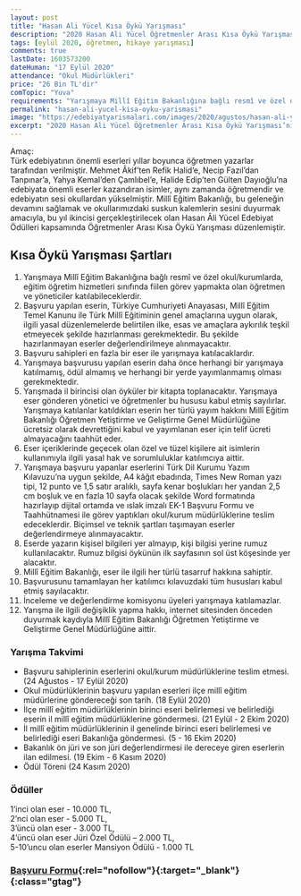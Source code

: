 ```yaml
---
layout: post
title: "Hasan Ali Yücel Kısa Öykü Yarışması"
description: "2020 Hasan Ali Yücel Öğretmenler Arası Kısa Öykü Yarışması’nın teması “Yuva” olarak belirlenmiş olup “Yuva” teması ekseninde yazılacak bütün öyküler yarışma kapsamında kabul edilecektir."
tags: [eylül 2020, öğretmen, hikaye yarışması]
comments: true
lastDate: 1603573200  
dateHuman: "17 Eylül 2020"
attendance: "Okul Müdürlükleri"
price: "26 Bin TL'dir"
comTopic: "Yuva"
requirements: "Yarışmaya Millî Eğitim Bakanlığına bağlı resmî ve özel okul/kurumlarda, eğitim öğretim hizmetleri sınıfında fiilen görev yapmakta olan öğretmen ve yöneticiler katılabileceklerdir."
permalink: "hasan-ali-yucel-kisa-oyku-yarismasi"
image: "https://edebiyatyarismalari.com/images/2020/agustos/hasan-ali-yucel-kisa-oyku-yarismasi.jpg"
excerpt: "2020 Hasan Ali Yücel Öğretmenler Arası Kısa Öykü Yarışması’nın teması “Yuva” olarak belirlenmiş olup “Yuva” teması ekseninde yazılacak bütün öyküler yarışma kapsamında kabul edilecektir."
---
```


Amaç:  
Türk edebiyatının önemli eserleri yıllar boyunca öğretmen yazarlar tarafından verilmiştir. Mehmet Âkif’ten Refik Halid’e, Necip Fazıl’dan Tanpınar’a, Yahya Kemal’den Çamlıbel’e, Halide Edip’ten Gülten Dayıoğlu’na edebiyata önemli eserler kazandıran isimler, aynı zamanda öğretmendir ve edebiyatın sesi okullardan yükselmiştir. Millî Eğitim Bakanlığı, bu geleneğin devamını sağlamak ve okullarımızdaki suskun kalemlerin sesini duyurmak amacıyla, bu yıl ikincisi gerçekleştirilecek olan Hasan Âli Yücel Edebiyat Ödülleri kapsamında Öğretmenler Arası Kısa Öykü Yarışması düzenlemiştir.  

## Kısa Öykü Yarışması Şartları
1. Yarışmaya Millî Eğitim Bakanlığına bağlı resmî ve özel okul/kurumlarda, eğitim öğretim hizmetleri sınıfında fiilen görev yapmakta olan öğretmen ve yöneticiler katılabileceklerdir.
2. Başvuru yapılan eserin, Türkiye Cumhuriyeti Anayasası, Millî Eğitim Temel Kanunu ile Türk Millî Eğitiminin genel amaçlarına uygun olarak, ilgili yasal düzenlemelerde belirtilen ilke, esas ve amaçlara aykırılık teşkil etmeyecek şekilde hazırlanması gerekmektedir. Bu şekilde hazırlanmayan eserler değerlendirilmeye alınmayacaktır.
3. Başvuru sahipleri en fazla bir eser ile yarışmaya katılacaklardır.
4. Yarışmaya başvurusu yapılan eserin daha önce herhangi bir yarışmaya katılmamış, ödül almamış ve herhangi bir yerde yayımlanmamış olması gerekmektedir.
5. Yarışmada il birincisi olan öyküler bir kitapta toplanacaktır. Yarışmaya eser gönderen yönetici ve öğretmenler bu hususu kabul etmiş sayılırlar. Yarışmaya katılanlar katıldıkları eserin her türlü yayım hakkını Millî Eğitim Bakanlığı
Öğretmen Yetiştirme ve Geliştirme Genel Müdürlüğüne ücretsiz olarak devrettiğini kabul ve yayımlanan eser için telif ücreti almayacağını taahhüt eder.
6. Eser içeriklerinde geçecek olan özel ve tüzel kişilere ait isimlerin kullanımıyla ilgili yasal hak ve sorumluluklar katılımcıya aittir.
7. Yarışmaya başvuru yapanlar eserlerini Türk Dil Kurumu Yazım Kılavuzu’na uygun şekilde, A4 kâğıt ebadında, Times New Roman yazı tipi, 12 punto ve 1,5 satır aralıklı, sayfa kenar boşlukları her yandan 2,5 cm boşluk ve en fazla 10 sayfa olacak şekilde Word formatında hazırlayıp dijital ortamda ve ıslak imzalı EK-1 Başvuru Formu ve Taahhütnamesi ile görev yaptıkları okul/kurum müdürlüklerine teslim edeceklerdir. Biçimsel ve teknik şartları taşımayan eserler değerlendirmeye
alınmayacaktır.
8. Eserde yazarın kişisel bilgileri yer almayıp, kişi bilgisi yerine rumuz kullanılacaktır. Rumuz bilgisi öykünün ilk sayfasının sol üst köşesinde yer alacaktır.
9. Millî Eğitim Bakanlığı, eser ile ilgili her türlü tasarruf hakkına sahiptir.
10. Başvurusunu tamamlayan her katılımcı kılavuzdaki tüm hususları kabul etmiş sayılacaktır.
11. İnceleme ve değerlendirme komisyonu üyeleri yarışmaya katılamazlar.
12. Yarışma ile ilgili değişiklik yapma hakkı, internet sitesinden önceden duyurmak kaydıyla Millî Eğitim Bakanlığı Öğretmen Yetiştirme ve Geliştirme Genel Müdürlüğüne aittir.

### Yarışma Takvimi
- Başvuru sahiplerinin eserlerini okul/kurum müdürlüklerine teslim etmesi. (24 Ağustos - 17 Eylül 2020)
- Okul müdürlüklerinin başvuru yapılan eserleri ilçe millî eğitim müdürlerine göndereceği son tarih. (18 Eylül 2020)
- İlçe millî eğitim müdürlüklerinin birinci eseri belirlemesi ve belirlediği eserin il millî eğitim müdürlüklerine göndermesi. (21 Eylül - 2 Ekim 2020)
- İl millî eğitim müdürlüklerinin il genelinde birinci eseri belirlemesi ve belirlediği eseri Bakanlığa göndermesi. (5 - 16 Ekim 2020)
- Bakanlık ön jüri ve son jüri değerlendirmesi ile dereceye giren eserlerin ilan edilmesi. (19 Ekim - 6 Kasım 2020)
- Ödül Töreni (24 Kasım 2020)

### Ödüller
1’inci olan eser - 10.000 TL,  
2’nci olan eser - 5.000 TL,  
3’üncü olan eser - 3.000 TL,  
4’üncü olan eser Jüri Özel Ödülü – 2.000 TL,  
5-10’uncu olan eserler Mansiyon Ödülü - 1.000 TL  

### [Başvuru Formu](http://oygm.meb.gov.tr/kisaoyku/#Basvuru-Formu?ref=edebiyatyarismalari.com){:rel="nofollow"}{:target="_blank"}{:class="gtag"}